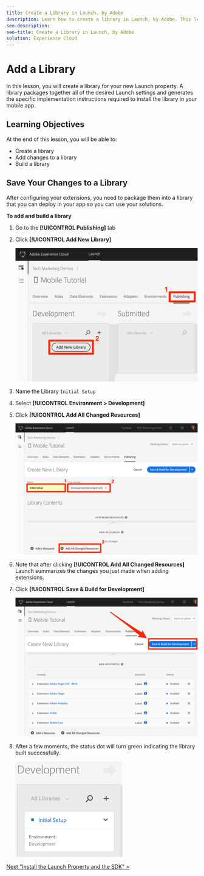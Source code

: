 ```yaml
---
title: Create a Library in Launch, by Adobe
description: Learn how to create a library in Launch, by Adobe. This lesson is part of the Implementing the Experience Cloud in Mobile iOS Objective-C Applications tutorial.
seo-description:
seo-title: Create a Library in Launch, by Adobe
solution: Experience Cloud
---
```


# Add a Library

In this lesson, you will create a library for your new Launch property. A library packages together all of the desired Launch settings and generates  the specific implementation instructions required to install the library in your mobile app.

## Learning Objectives

At the end of this lesson, you will be able to:

* Create a library
* Add changes to a library
* Build a library

## Save Your Changes to a Library

After configuring your extensions, you need to package them into a library that you can deploy in your app so you can use your solutions.

**To add and build a library**

1. Go to the **[!UICONTROL Publishing]** tab

1. Click **[!UICONTROL Add New Library]**

   ![Add New Library](images/mobile-launch-addNewLibrary.png)

1. Name the Library `Initial Setup`

1. Select **[!UICONTROL Environment > Development]**

1. Click **[!UICONTROL Add All Changed Resources]**

   ![Add All Changed Resources](images/mobile-launch-addAllChangedResources.png)

1. Note that after clicking **[!UICONTROL Add All Changed Resources]** Launch summarizes the changes you just made when adding extensions.

1. Click **[!UICONTROL Save & Build for Development]**

   ![Save and Build for Development](images/mobile-launch-saveAndBuild.png)

1. After a few moments, the status dot will turn green indicating the library built successfully.

    ![Library Built](images/mobile-launch-libraryBuilt.png)

[Next "Install the Launch Property and the SDK" >](launch-install-the-mobile-sdk.md)

